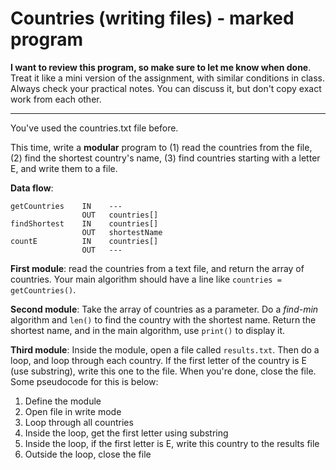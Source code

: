 # Countries (writing files) - marked program

**I want to review this program, so make sure to let me know when done**. Treat it like a mini version of the assignment, with similar conditions in class. Always check your practical notes. You can discuss it, but don't copy exact work from each other.

---

You've used the countries.txt file before.

This time, write a **modular** program to (1) read the countries from the file, (2) find the shortest country's name, (3) find countries starting with a letter E, and write them to a file.

**Data flow**:
```
getCountries    IN    ---
                OUT   countries[]
findShortest    IN    countries[]
                OUT   shortestName
countE          IN    countries[]
                OUT   ---
```

**First module**: read the countries from a text file, and return the array of countries. Your main algorithm should have a line like `countries = getCountries()`.

**Second module**: Take the array of countries as a parameter. Do a *find-min* algorithm and `len()` to find the country with the shortest name. Return the shortest name, and in the main algorithm, use `print()` to display it.

**Third module**: Inside the module, open a file called `results.txt`. Then do a loop, and loop through each country. If the first letter of the country is E (use substring), write this one to the file. When you're done, close the file. Some pseudocode for this is below:

1. Define the module
2. Open file in write mode
3. Loop through all countries
4. Inside the loop, get the first letter using substring
5. Inside the loop, if the first letter is E, write this country to the results file
6. Outside the loop, close the file
